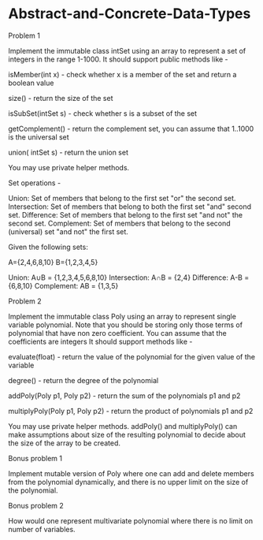 # Abstract-and-Concrete-Data-Types
Problem 1

Implement the immutable class intSet using an array to represent a set of integers in the range 1-1000. It should support public methods like - 

isMember(int x) - check whether x is a member of the set and return a boolean value

size() - return the size of the set

isSubSet(intSet s) - check whether s is a subset of the set

getComplement()  - return the complement set, you can assume that 1..1000 is the universal set

union( intSet s) - return the union set

You may use private helper methods. 

Set operations -

Union: Set of members that belong to the first set "or" the second set. 
Intersection: Set of members that belong to both the first set "and" second set.
Difference: Set of members that belong to the first set "and not" the second set. 
Complement: Set of members that belong to the second (universal) set "and not" the first set. 

Given the following sets:

   A={2,4,6,8,10}
   B={1,2,3,4,5}

   Union:        A∪B = {1,2,3,4,5,6,8,10}
   Intersection: A∩B = {2,4}
   Difference:   A-B = {6,8,10}
   Complement:   AB = {1,3,5}

Problem 2

Implement the immutable class Poly using an array to represent single variable polynomial. Note that you should be storing only those terms of polynomial that have non zero coefficient. You can assume that the coefficients are integers
It should support methods like - 

evaluate(float) - return the value of the polynomial for the given value of the variable

degree() - return the degree of the polynomial

addPoly(Poly p1, Poly p2) - return the sum of the polynomials p1 and p2

multiplyPoly(Poly p1, Poly p2) - return the product of polynomials p1 and p2

You may use private helper methods. addPoly() and multiplyPoly() can make assumptions about size of the resulting polynomial to decide about the size of the array to be created.

Bonus problem 1

Implement mutable version of Poly where one can add and delete members from the polynomial dynamically, and there is no upper limit on the size of the polynomial.

Bonus problem 2

How would one represent multivariate polynomial where there is no limit on number of variables.
